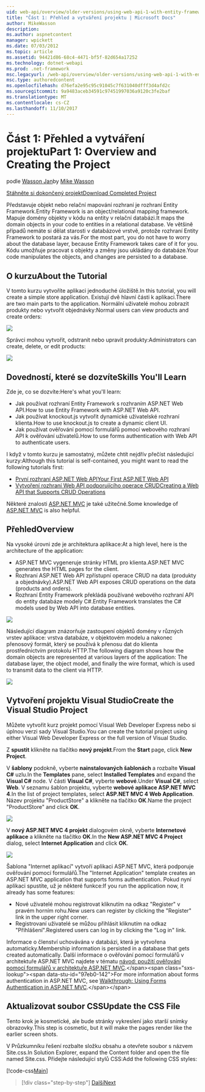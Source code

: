 ```yaml
---
uid: web-api/overview/older-versions/using-web-api-1-with-entity-framework-5/using-web-api-with-entity-framework-part-1
title: "Část 1: Přehled a vytváření projektu | Microsoft Docs"
author: MikeWasson
description: 
ms.author: aspnetcontent
manager: wpickett
ms.date: 07/03/2012
ms.topic: article
ms.assetid: 94421d86-68c4-4471-bf5f-82d654a17252
ms.technology: dotnet-webapi
ms.prod: .net-framework
msc.legacyurl: /web-api/overview/older-versions/using-web-api-1-with-entity-framework-5/using-web-api-with-entity-framework-part-1
msc.type: authoredcontent
ms.openlocfilehash: d76efa2e95c95c91045c7f631040dfff3d4afd2c
ms.sourcegitcommit: 9a9483aceb34591c97451997036a9120c3fe2baf
ms.translationtype: MT
ms.contentlocale: cs-CZ
ms.lasthandoff: 11/10/2017
---
```

<a name="part-1-overview-and-creating-the-project"></a><span data-ttu-id="97eb0-102">Část 1: Přehled a vytváření projektu</span><span class="sxs-lookup"><span data-stu-id="97eb0-102">Part 1: Overview and Creating the Project</span></span>
====================
<span data-ttu-id="97eb0-103">podle [Wasson Jan](https://github.com/MikeWasson)</span><span class="sxs-lookup"><span data-stu-id="97eb0-103">by [Mike Wasson](https://github.com/MikeWasson)</span></span>

[<span data-ttu-id="97eb0-104">Stáhněte si dokončený projekt</span><span class="sxs-lookup"><span data-stu-id="97eb0-104">Download Completed Project</span></span>](http://code.msdn.microsoft.com/ASP-NET-Web-API-with-afa30545)

<span data-ttu-id="97eb0-105">Představuje objekt nebo relační mapování rozhraní je rozhraní Entity Framework.</span><span class="sxs-lookup"><span data-stu-id="97eb0-105">Entity Framework is an object/relational mapping framework.</span></span> <span data-ttu-id="97eb0-106">Mapuje domény objekty v kódu na entity v relační databázi.</span><span class="sxs-lookup"><span data-stu-id="97eb0-106">It maps the domain objects in your code to entities in a relational database.</span></span> <span data-ttu-id="97eb0-107">Ve většině případů nemáte si dělat starosti v databázové vrstvě, protože rozhraní Entity Framework to postará za vás.</span><span class="sxs-lookup"><span data-stu-id="97eb0-107">For the most part, you do not have to worry about the database layer, because Entity Framework takes care of it for you.</span></span> <span data-ttu-id="97eb0-108">Kódu umožňuje pracovat s objekty a změny jsou ukládány do databáze.</span><span class="sxs-lookup"><span data-stu-id="97eb0-108">Your code manipulates the objects, and changes are persisted to a database.</span></span>

## <a name="about-the-tutorial"></a><span data-ttu-id="97eb0-109">O kurzu</span><span class="sxs-lookup"><span data-stu-id="97eb0-109">About the Tutorial</span></span>

<span data-ttu-id="97eb0-110">V tomto kurzu vytvoříte aplikaci jednoduché úložiště.</span><span class="sxs-lookup"><span data-stu-id="97eb0-110">In this tutorial, you will create a simple store application.</span></span> <span data-ttu-id="97eb0-111">Existují dvě hlavní části k aplikaci.</span><span class="sxs-lookup"><span data-stu-id="97eb0-111">There are two main parts to the application.</span></span> <span data-ttu-id="97eb0-112">Normální uživatelé mohou zobrazit produkty nebo vytvořit objednávky:</span><span class="sxs-lookup"><span data-stu-id="97eb0-112">Normal users can view products and create orders:</span></span>

![](using-web-api-with-entity-framework-part-1/_static/image1.png)

<span data-ttu-id="97eb0-113">Správci mohou vytvořit, odstranit nebo upravit produkty:</span><span class="sxs-lookup"><span data-stu-id="97eb0-113">Administrators can create, delete, or edit products:</span></span>

![](using-web-api-with-entity-framework-part-1/_static/image2.png)

## <a name="skills-youll-learn"></a><span data-ttu-id="97eb0-114">Dovedností, které se dozvíte</span><span class="sxs-lookup"><span data-stu-id="97eb0-114">Skills You'll Learn</span></span>

<span data-ttu-id="97eb0-115">Zde je, co se dozvíte:</span><span class="sxs-lookup"><span data-stu-id="97eb0-115">Here's what you'll learn:</span></span>

- <span data-ttu-id="97eb0-116">Jak používat rozhraní Entity Framework s rozhraním ASP.NET Web API.</span><span class="sxs-lookup"><span data-stu-id="97eb0-116">How to use Entity Framework with ASP.NET Web API.</span></span>
- <span data-ttu-id="97eb0-117">Jak používat knockout.js vytvořit dynamické uživatelské rozhraní klienta.</span><span class="sxs-lookup"><span data-stu-id="97eb0-117">How to use knockout.js to create a dynamic client UI.</span></span>
- <span data-ttu-id="97eb0-118">Jak používat ověřování pomocí formulářů pomocí webového rozhraní API k ověřování uživatelů.</span><span class="sxs-lookup"><span data-stu-id="97eb0-118">How to use forms authentication with Web API to authenticate users.</span></span>

<span data-ttu-id="97eb0-119">I když v tomto kurzu je samostatný, můžete chtít nejdřív přečíst následující kurzy:</span><span class="sxs-lookup"><span data-stu-id="97eb0-119">Although this tutorial is self-contained, you might want to read the following tutorials first:</span></span>

- [<span data-ttu-id="97eb0-120">První rozhraní ASP.NET Web API</span><span class="sxs-lookup"><span data-stu-id="97eb0-120">Your First ASP.NET Web API</span></span>](../../getting-started-with-aspnet-web-api/tutorial-your-first-web-api.md)
- [<span data-ttu-id="97eb0-121">Vytvoření rozhraní Web API podporujícího operace CRUD</span><span class="sxs-lookup"><span data-stu-id="97eb0-121">Creating a Web API that Supports CRUD Operations</span></span>](../creating-a-web-api-that-supports-crud-operations.md)

<span data-ttu-id="97eb0-122">Některé znalosti [ASP.NET MVC](../../../../mvc/index.md) je také užitečné.</span><span class="sxs-lookup"><span data-stu-id="97eb0-122">Some knowledge of [ASP.NET MVC](../../../../mvc/index.md) is also helpful.</span></span>

## <a name="overview"></a><span data-ttu-id="97eb0-123">Přehled</span><span class="sxs-lookup"><span data-stu-id="97eb0-123">Overview</span></span>

<span data-ttu-id="97eb0-124">Na vysoké úrovni zde je architektura aplikace:</span><span class="sxs-lookup"><span data-stu-id="97eb0-124">At a high level, here is the architecture of the application:</span></span>

- <span data-ttu-id="97eb0-125">ASP.NET MVC vygeneruje stránky HTML pro klienta.</span><span class="sxs-lookup"><span data-stu-id="97eb0-125">ASP.NET MVC generates the HTML pages for the client.</span></span>
- <span data-ttu-id="97eb0-126">Rozhraní ASP.NET Web API zpřístupní operace CRUD na data (produkty a objednávky).</span><span class="sxs-lookup"><span data-stu-id="97eb0-126">ASP.NET Web API exposes CRUD operations on the data (products and orders).</span></span>
- <span data-ttu-id="97eb0-127">Rozhraní Entity Framework překládá používané webového rozhraní API do entity databáze modely C#.</span><span class="sxs-lookup"><span data-stu-id="97eb0-127">Entity Framework translates the C# models used by Web API into database entities.</span></span>

![](using-web-api-with-entity-framework-part-1/_static/image3.png)

<span data-ttu-id="97eb0-128">Následující diagram znázorňuje zastoupení objektů domény v různých vrstev aplikace: vrstva databáze, v objektovém modelu a nakonec přenosový formát, který se používá k přenosu dat do klienta prostřednictvím protokolu HTTP.</span><span class="sxs-lookup"><span data-stu-id="97eb0-128">The following diagram shows how the domain objects are represented at various layers of the application: The database layer, the object model, and finally the wire format, which is used to transmit data to the client via HTTP.</span></span>

![](using-web-api-with-entity-framework-part-1/_static/image4.png)

## <a name="create-the-visual-studio-project"></a><span data-ttu-id="97eb0-129">Vytvoření projektu Visual Studio</span><span class="sxs-lookup"><span data-stu-id="97eb0-129">Create the Visual Studio Project</span></span>

<span data-ttu-id="97eb0-130">Můžete vytvořit kurz projekt pomocí Visual Web Developer Express nebo si úplnou verzi sady Visual Studio.</span><span class="sxs-lookup"><span data-stu-id="97eb0-130">You can create the tutorial project using either Visual Web Developer Express or the full version of Visual Studio.</span></span>

<span data-ttu-id="97eb0-131">Z **spustit** klikněte na tlačítko **nový projekt**.</span><span class="sxs-lookup"><span data-stu-id="97eb0-131">From the **Start** page, click **New Project**.</span></span>

<span data-ttu-id="97eb0-132">V **šablony** podokně, vyberte **nainstalovaných šablonách** a rozbalte **Visual C#** uzlu.</span><span class="sxs-lookup"><span data-stu-id="97eb0-132">In the **Templates** pane, select **Installed Templates** and expand the **Visual C#** node.</span></span> <span data-ttu-id="97eb0-133">V části **Visual C#**, vyberte **webové**.</span><span class="sxs-lookup"><span data-stu-id="97eb0-133">Under **Visual C#**, select **Web**.</span></span> <span data-ttu-id="97eb0-134">V seznamu šablon projektu, vyberte **webové aplikace ASP.NET MVC 4**.</span><span class="sxs-lookup"><span data-stu-id="97eb0-134">In the list of project templates, select **ASP.NET MVC 4 Web Application**.</span></span> <span data-ttu-id="97eb0-135">Název projektu "ProductStore" a klikněte na tlačítko **OK**.</span><span class="sxs-lookup"><span data-stu-id="97eb0-135">Name the project "ProductStore" and click **OK**.</span></span>

![](using-web-api-with-entity-framework-part-1/_static/image5.png)

<span data-ttu-id="97eb0-136">V **nový ASP.NET MVC 4 projekt** dialogovém okně, vyberte **Internetové aplikace** a klikněte na tlačítko **OK**.</span><span class="sxs-lookup"><span data-stu-id="97eb0-136">In the **New ASP.NET MVC 4 Project** dialog, select **Internet Application** and click **OK**.</span></span>

![](using-web-api-with-entity-framework-part-1/_static/image6.png)

<span data-ttu-id="97eb0-137">Šablona "Internet aplikací" vytvoří aplikaci ASP.NET MVC, která podporuje ověřování pomocí formulářů.</span><span class="sxs-lookup"><span data-stu-id="97eb0-137">The "Internet Application" template creates an ASP.NET MVC application that supports forms authentication.</span></span> <span data-ttu-id="97eb0-138">Pokud nyní aplikaci spustíte, už je některé funkce:</span><span class="sxs-lookup"><span data-stu-id="97eb0-138">If you run the application now, it already has some features:</span></span>

- <span data-ttu-id="97eb0-139">Nové uživatelé mohou registrovat kliknutím na odkaz "Register" v pravém horním rohu.</span><span class="sxs-lookup"><span data-stu-id="97eb0-139">New users can register by clicking the "Register" link in the upper right corner.</span></span>
- <span data-ttu-id="97eb0-140">Registrovaní uživatelé se můžou přihlásit kliknutím na odkaz "Přihlášení".</span><span class="sxs-lookup"><span data-stu-id="97eb0-140">Registered users can log in by clicking the "Log in" link.</span></span>

<span data-ttu-id="97eb0-141">Informace o členství uchovávána v databázi, která je vytvořena automaticky.</span><span class="sxs-lookup"><span data-stu-id="97eb0-141">Membership information is persisted in a database that gets created automatically.</span></span> <span data-ttu-id="97eb0-142">Další informace o ověřování pomocí formulářů v architektuře ASP.NET MVC najdete v tématu [návod: použití ověřování pomocí formulářů v architektuře ASP.NET MVC](https://msdn.microsoft.com/en-us/library/ff398049(VS.98).aspx).</span><span class="sxs-lookup"><span data-stu-id="97eb0-142">For more information about forms authentication in ASP.NET MVC, see [Walkthrough: Using Forms Authentication in ASP.NET MVC](https://msdn.microsoft.com/en-us/library/ff398049(VS.98).aspx).</span></span>

## <a name="update-the-css-file"></a><span data-ttu-id="97eb0-143">Aktualizovat soubor CSS</span><span class="sxs-lookup"><span data-stu-id="97eb0-143">Update the CSS File</span></span>

<span data-ttu-id="97eb0-144">Tento krok je kosmetické, ale bude stránky vykreslení jako starší snímky obrazovky.</span><span class="sxs-lookup"><span data-stu-id="97eb0-144">This step is cosmetic, but it will make the pages render like the earlier screen shots.</span></span>

<span data-ttu-id="97eb0-145">V Průzkumníku řešení rozbalte složku obsahu a otevřete soubor s názvem Site.css.</span><span class="sxs-lookup"><span data-stu-id="97eb0-145">In Solution Explorer, expand the Content folder and open the file named Site.css.</span></span> <span data-ttu-id="97eb0-146">Přidejte následující stylů CSS:</span><span class="sxs-lookup"><span data-stu-id="97eb0-146">Add the following CSS styles:</span></span>

[!code-css[Main](using-web-api-with-entity-framework-part-1/samples/sample1.css)]

>[!div class="step-by-step"]
[<span data-ttu-id="97eb0-147">Další</span><span class="sxs-lookup"><span data-stu-id="97eb0-147">Next</span></span>](using-web-api-with-entity-framework-part-2.md)
